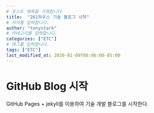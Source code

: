 ```yaml
---
# 포스트 제목을 기재합니다.
title:  "261하우스 기술 블로그 시작" 
# 저자를 입력합니다. 
author: "tonystark"
# 카테고리를 입력합니다.
categories: ["ETC"]
# 태그를 입력합니다.
tags: ["ETC"]
last_modified_at: 2020-01-09T08:06:00-05:00
---
```


# GitHub Blog 시작
GitHub Pages + jekyll를 이용하여 기술 개발 블로그를 시작한다.
